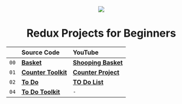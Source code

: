 <div align="center">
<img  src="https://skillicons.dev/icons?i=redux" />
<h1> Redux Projects for Beginners</h1>

|      | Source Code                                                                                        | YouTube                                                            |
| :--- | :------------------------------------------------------------------------------------------------- | :----------------------------------------------------------------- |
| `00` | **[ Basket](https://github.com/ozantekin/redux-basic-projects/tree/main/basket)**                  | **[Shooping Basket](https://www.youtube.com/watch?v=yNjKz7KRaak)** |
| `01` | **[Counter Toolkit](https://github.com/ozantekin/redux-basic-projects/tree/main/counter-toolkit)** | **[Counter Project](https://youtu.be/3-KheOA9sG0)**                |
| `02` | **[To Do](https://www.instagram.com/p/Caj0ZFQsOBz/?utm_source=ig_web_copy_link)**                  | **[TO Do List](https://www.youtube.com/watch?v=UnBW2JAIVfg)**      |
| `04` | **[To Do Toolkit ](https://github.com/ozantekin/redux-basic-projects/tree/main/todo-toolkit)**     | `-`                                                                |

</div>
